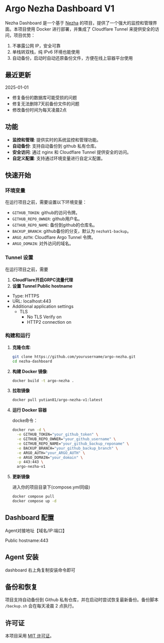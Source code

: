 # Argo Nezha Dashboard V1

Nezha Dashboard 是一个基于 [Nezha](https://github.com/nezhahq/nezha) 的项目，提供了一个强大的监控和管理界面。本项目使用 Docker 进行部署，并集成了 Cloudflare Tunnel 来提供安全的访问，项目优势：

1. 不暴露公网 IP，安全可靠
2. 单栈转双栈，纯 IPv6 环境也能使用
3. 自动备份，启动时自动还原备份文件，方便在线上容器平台使用

## 最近更新
2025-01-01
- 修复备份的数据库可能受损的问题
- 修复无法删除7天前备份文件的问题
- 修改备份时间为每天凌晨2点

## 功能

- **监控和管理**: 提供实时的系统监控和管理功能。
- **自动备份**: 支持自动备份到 github 私有仓库。
- **安全访问**: 通过 nginx 和 Cloudflare Tunnel 提供安全的访问。
- **自定义配置**: 支持通过环境变量进行自定义配置。

## 快速开始

### 环境变量

在运行项目之前，需要设置以下环境变量：

- `GITHUB_TOKEN`: github的访问令牌。
- `GITHUB_REPO_OWNER`: github用户名。
- `GITHUB_REPO_NAME`: 备份到github的仓库名。
- `BACKUP_BRANCH`: github备份的分支，默认为 `nezhaV1-backup`。
- `ARGO_AUTH`: Cloudflare Argo Tunnel 令牌。
- `ARGO_DOMAIN`: 对外访问的域名。

### Tunnel 设置

在运行项目之前，需要
1. **CloudFlare开启GRPC流量代理**
2. **设置 Tunnel Public hostname**

  - Type: HTTPS
  - URL: localhost:443
  - Additional application settings
    - TLS
      - No TLS Verify on
      - HTTP2 connection on

### 构建和运行

1. **克隆仓库**:

   ```bash
   git clone https://github.com/yourusername/argo-nezha.git
   cd nezha-dashboard
   ```

2. **构建 Docker 镜像**:

   ```bash
   docker build -t argo-nezha .
   ```

3. **拉取镜像**
   ```bash
   docker pull yutian81/argo-nezha-v1:latest
   ```

3. **运行 Docker 容器**

   docke命令：
   
   ```bash
   docker run -d \
     -e GITHUB_TOKEN="your_github_token" \
     -e GITHUB_REPO_OWNER="your_github_username" \
     -e GITHUB_REPO_NAME="your_github_backup_reponame" \
     -e BACKUP_BRANCH="your_github_backup_branch" \
     -e ARGO_AUTH="your_ARGO_AUTH" \
     -e ARGO_DOMAIN="your_domain" \
     -p 443:443 \
     argo-nezha-v1
   ```

5. **更新镜像**
   
    进入你的项目目录下(compose.yml同级)
    
    ```bash
    docker compose pull
    docker compose up -d 
    ```

## Dashboard 配置
Agent对接地址【域名/IP:端口】

Public hostname:443

## Agent 安装
dashboard 右上角复制安装命令即可

## 备份和恢复

项目支持自动备份到 Github 私有仓库，并在启动时尝试恢复最新备份。备份脚本 `/backup.sh` 会在每天凌晨 2 点执行。

## 许可证

本项目采用 [MIT 许可证](LICENSE)。
